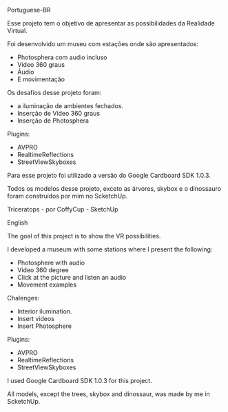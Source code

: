 Portuguese-BR

Esse projeto tem o objetivo de apresentar as possibilidades da Realidade Virtual.

Foi desenvolvido um museu com estações onde são apresentados:
+ Photosphera com audio incluso
+ Video 360 graus
+ Áudio
+ E movimentação

Os desafios desse projeto foram:
+ a iluminação de ambientes fechados.
+ Inserção de Vídeo 360 graus
+ Inserção de Photosphera

Plugins:
+ AVPRO
+ RealtimeReflections
+ StreetViewSkyboxes

Para esse projeto foi utilizado a versão do Google Cardboard SDK 1.0.3.

Todos os modelos desse projeto, exceto as árvores, skybox e o dinossauro foram construídos por mim no ScketchUp.

Triceratops - por CoffyCup - SketchUp

English

The goal of this project is to show the VR possibilities.

I developed a museum with some stations where I present the following:
+ Photosphere with audio
+ Video 360 degree
+ Click at the picture and listen an audio
+ Movement examples

Chalenges:

+ Interior ilumination.
+ Insert videos
+ Insert Photosphere

Plugins:
+ AVPRO
+ RealtimeReflections
+ StreetViewSkyboxes

I used Google Cardboard SDK 1.0.3 for this project.

All models, except the trees, skybox and dinossaur, was made by me in ScketchUp.